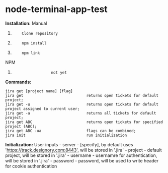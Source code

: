 # node-terminal-app-test
**Installation:**
Manual
1.         Clone repository
1.         npm install
1.         npm link

NPM
1. 						not yet

**Commands:**

    jira get [project name] [flag]    
    jira get                            returns open tickets for default project;
    jira get -u                         returns open tickets for default project assigned to current user;
    jira get -a                         returns all tickets for default project;
    jira get ABC                        returns open tickets for specified project (ABC);
    jira get ABC -ua                    flags can be combined;
    jira init                           run initialization

**Initialization:**
User inputs
        - server    - [specify], by default uses 'https://track.designory.com:8443', will be stored in '.jira'
        - project   - default project, will be stored in '.jira'
        - username  - usernamre for authentication, will be stored in '.jira'
        - password  - password, will be used to write header for cookie authentication